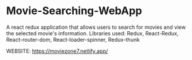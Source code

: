 # Movie-Searching-WebApp
A react redux application that allows users to search for movies and view the selected movie's information. Libraries used: Redux, React-Redux, React-router-dom, React-loader-spinner, Redux-thunk

WEBSITE: https://moviezone7.netlify.app/
